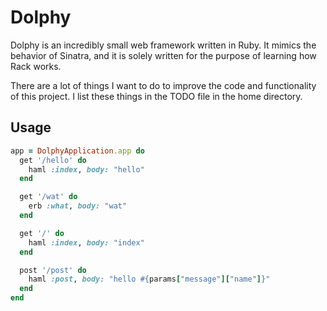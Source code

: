 # Dolphy
Dolphy is an incredibly small web framework written in Ruby. It mimics the
behavior of Sinatra, and it is solely written for the purpose of learning how
Rack works.

There are a lot of things I want to do to improve the code and functionality of
this project. I list these things in the TODO file in the home directory.

## Usage
```ruby
app = DolphyApplication.app do
  get '/hello' do
    haml :index, body: "hello"
  end

  get '/wat' do
    erb :what, body: "wat"
  end

  get '/' do
    haml :index, body: "index"
  end

  post '/post' do
    haml :post, body: "hello #{params["message"]["name"]}"
  end
end
```
